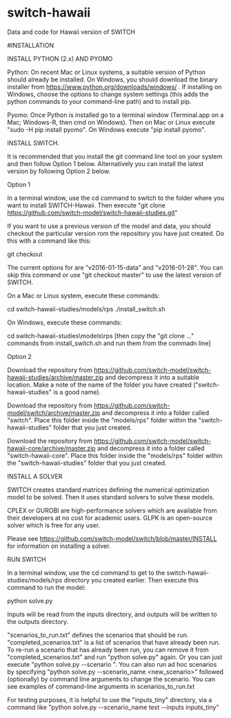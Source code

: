 # switch-hawaii
Data and code for Hawaii version of SWITCH

#INSTALLATION

INSTALL PYTHON (2.x) AND PYOMO

Python: On recent Mac or Linux systems, a suitable version of Python should already be installed. On Windows, you should download the binary installer from https://www.python.org/downloads/windows/ . If installing on Windows, choose the options to change system settings (this adds the python commands to your command-line path) and to install pip.

Pyomo: Once Python is installed go to a terminal window (Terminal.app on a Mac; Windows-R, then cmd on Windows). Then on Mac or Linux execute "sudo -H pip install pyomo". On Windows execute "pip install pyomo".

INSTALL SWITCH.

It is recommended that you install the git command line tool on your system and then follow Option 1 below. Alternatively you can install the latest version by following Option 2 below.

Option 1

In a terminal window, use the cd command to switch to the folder where you want to install SWITCH-Hawaii. Then execute "git clone https://github.com/switch-model/switch-hawaii-studies.git"

If you want to use a previous version of the model and data, you should checkout the particular version rom the repository you have just created. Do this with a command like this:

git checkout <version>

The current options for <version> are "v2016-01-15-data" and "v2016-01-28". You can skip this command or use "git checkout master" to use the latest version of SWITCH.

On a Mac or Linux system, execute these commands:

cd switch-hawaii-studies/models/rps
./install_switch.sh

On Windows, execute these commands:

cd switch-hawaii-studies\models\rps
[then copy the "git clone ..." commands from install_switch.sh and run them from the commadn line]

Option 2

Download the repository from https://github.com/switch-model/switch-hawaii-studies/archive/master.zip and decompress it into a suitable location. Make a note of the name of the folder you have created ("switch-hawaii-studies" is a good name).

Download the repository from https://github.com/switch-model/switch/archive/master.zip and decompress it into a folder called "switch". Place this folder inside the "models/rps" folder within the "switch-hawaii-studies" folder that you just created.

Download the repository from https://github.com/switch-model/switch-hawaii-core/archive/master.zip and decompress it into a folder called "switch-hawaii-core". Place this folder inside the "models/rps" folder within the "switch-hawaii-studies" folder that you just created.

INSTALL A SOLVER

SWITCH creates standard matrices defining the numerical optimization model to be solved. Then it uses standard solvers to solve these models. 

CPLEX or GUROBI are high-performance solvers which are available from their developers at no cost for academic users. GLPK is an open-source solver which is free for any user. 

Please see https://github.com/switch-model/switch/blob/master/INSTALL for information on installing a solver.

RUN SWITCH

In a terminal window, use the cd command to get to the switch-hawaii-studies/models/rps directory you created earlier. Then execute this command to run the model:

python solve.py

Inputs will be read from the inputs directory, and outputs will be written to the outputs directory. 

"scenarios_to_run.txt" defines the scenarios that should be run. "completed_scenarios.txt" is a list of scenarios that have already been run. To re-run a scenario that has already been run, you can remove it from "completed_scenarios.txt" and run "python solve.py" again. Or you can just execute "python solve.py --scenario <scenario name>". You can also run ad hoc scenarios by specifying "python solve.py --scenario_name <new_scenario>" followed (optionally) by command line arguments to change the scenario. You can see examples of command-line arguments in scenarios_to_run.txt

For testing purposes, it is helpful to use the "inputs_tiny" directory, via a command like "python solve.py --scenario_name test --inputs inputs_tiny"


